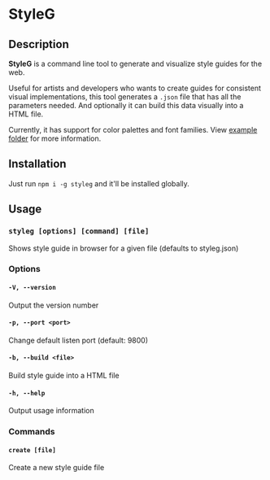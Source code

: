 # StyleG

## Description

**StyleG** is a command line tool to generate and visualize style guides for the web.

Useful for artists and developers who wants to create guides for consistent visual implementations, this tool generates a `.json` file that has all the parameters needed. And optionally it can build this data visually into a HTML file.

Currently, it has support for color palettes and font families. View [example folder](https://github.com/thoso/styleg/tree/master/examples) for more information.

## Installation

Just run `npm i -g styleg` and it'll be installed globally.

## Usage

### `styleg [options] [command] [file]`

Shows style guide in browser for a given file (defaults to styleg.json)

### Options

#### `-V, --version`

Output the version number

#### `-p, --port <port>`

Change default listen port (default: 9800)

#### `-b, --build <file>`

Build style guide into a HTML file

#### `-h, --help`

Output usage information

### Commands

#### `create [file]`

Create a new style guide file
